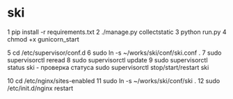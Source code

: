 ski
===

1 pip install -r requirements.txt
2 ./manage.py collectstatic
3 python run.py
4 chmod +x gunicorn_start

5 cd /etc/supervisor/conf.d
6 sudo ln -s ~/works/ski/conf/ski.conf .
7 sudo supervisorctl reread
8 sudo supervisorctl update
9 sudo supervisorctl status ski - проверка статуса
  sudo supervisorctl stop/start/restart ski

10 cd /etc/nginx/sites-enabled
11 sudo ln -s ~/works/ski/conf/ski .
12 sudo /etc/init.d/nginx restart